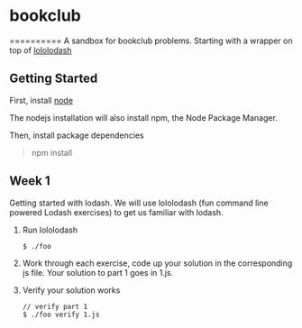 # bookclub
==========
A sandbox for bookclub problems. Starting with a wrapper on top of [lololodash](https://github.com/mdunisch/lololodash/)

## Getting Started ##

First, install [node](http://nodejs.org)

The nodejs installation will also install npm, the Node Package Manager.

Then, install package dependencies

> npm install

## Week 1 ## 
Getting started with lodash. 
We will use lololodash (fun command line powered Lodash exercises) to get us familiar with lodash.

1. Run lololodash
   ```
   $ ./foo
   ```
   
2. Work through each exercise, code up your solution in the corresponding js file. Your solution to part 1 goes in 1.js.

3. Verify your solution works
   ```
   // verify part 1
   $ ./foo verify 1.js
   ```
